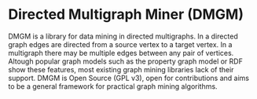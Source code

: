 # Directed Multigraph Miner (DMGM)
DMGM is a library for data mining in directed multigraphs. 
In a directed graph edges are directed from a source vertex to a target vertex.
In a multigraph there may be multiple edges between any pair of vertices. 
Altough popular graph models such as the property graph model or RDF show these features, 
most existing graph mining libraries lack of their support.
DMGM is Open Source (GPL v3), open for contributions and aims to be a general framework for practical graph mining algorithms.
